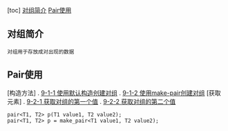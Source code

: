 [toc]
    [对组简介](#对组简介)
    [Pair使用](#Pair使用)
## 对组简介

    对组用于存放成对出现的数据

## Pair使用
[构造方法]
.   [9-1-1 使用默认构造创建对组](./_01_pariUsed/_01_usePair.cpp)
.   [9-1-2 使用make-pair创建对组](./_01_pariUsed/_01_usePair.cpp)
[获取元素]
.   [9-2-1 获取对组的第一个值](./_01_pariUsed/_01_usePair.cpp)
.   [9-2-2 获取对组的第二个值](./_01_pariUsed/_01_usePair.cpp)


    pair<T1, T2> p(T1 value1, T2 value2);
    pair<T1, T2> p = make_pair<T1 value1, T2 value2);
